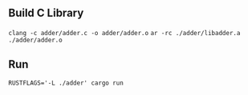 ## Build C Library
`clang -c adder/adder.c -o adder/adder.o`
`ar -rc ./adder/libadder.a ./adder/adder.o`

## Run
`RUSTFLAGS='-L ./adder' cargo run`